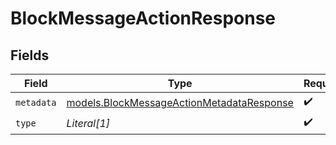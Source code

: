 # BlockMessageActionResponse


## Fields

| Field                                                                                        | Type                                                                                         | Required                                                                                     | Description                                                                                  |
| -------------------------------------------------------------------------------------------- | -------------------------------------------------------------------------------------------- | -------------------------------------------------------------------------------------------- | -------------------------------------------------------------------------------------------- |
| `metadata`                                                                                   | [models.BlockMessageActionMetadataResponse](../models/blockmessageactionmetadataresponse.md) | :heavy_check_mark:                                                                           | N/A                                                                                          |
| `type`                                                                                       | *Literal[1]*                                                                                 | :heavy_check_mark:                                                                           | N/A                                                                                          |